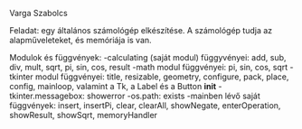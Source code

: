 Varga Szabolcs

Feladat: egy általános számológép elkészítése. A számológép tudja az alapműveleteket, és memóriája is van.

Modulok és függvények:
-calculating (saját modul) függyvényei: add, sub, div, mult, sqrt, pi, sin, cos, result
-math modul függvényei: pi, sin, cos, sqrt
-tkinter modul függvényei: title, resizable, geometry, configure, pack, place, config, mainloop, valamint a Tk, a Label és a Button __init__
-tkinter.messagebox: showerror
-os.path: exists
-mainben lévő saját függvények: insert, insertPi, clear, clearAll, showNegate, enterOperation, showResult, showSqrt, memoryHandler
